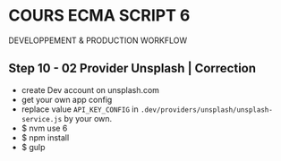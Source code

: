 <!--
@Author: Nicolas Fazio <webmaster-fazio>
@Date:   01-09-2016
@Email:  contact@nicolasfazio.ch
@Last modified by:   webmaster-fazio
@Last modified time: 07-12-2016
-->

# COURS ECMA SCRIPT 6
  DEVELOPPEMENT &amp; PRODUCTION WORKFLOW

## Step 10 - 02 Provider Unsplash | Correction

- create Dev account on unsplash.com
- get your own app config
- replace value `API_KEY_CONFIG` in `.dev/providers/unsplash/unsplash-service.js` by your own.
- $ nvm use 6
- $ npm install
- $ gulp
